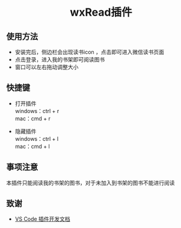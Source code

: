 
<div align="center">

# wxRead插件


</div>

## 使用方法

- 安装完后，侧边栏会出现读书icon ，点击即可进入微信读书页面
- 点击登录，进入我的书架即可阅读图书
- 窗口可以左右拖动调整大小

## 快捷键
- 打开插件
</br>windows：ctrl + r </br>
mac：cmd + r

- 隐藏插件</br>
windows：ctrl + l</br>
mac：cmd + l

## 事项注意
本插件只能阅读我的书架的图书，对于未加入到书架的图书不能进行阅读

## 致谢
- [VS Code 插件开发文档](https://github.com/Liiked/VS-Code-Extension-Doc-ZH)